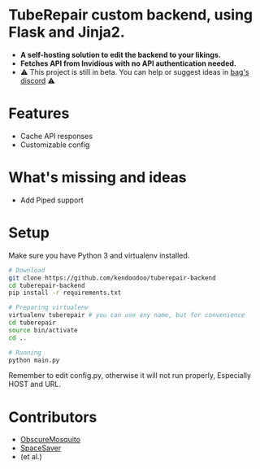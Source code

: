 # TubeRepair custom backend, using Flask and Jinja2.
- __A self-hosting solution to edit the backend to your likings.__
- __Fetches API from Invidious with no API authentication needed.__
- ⚠️ This project is still in beta. You can help or suggest ideas in [bag's discord](https://discord.bag-xml.com) ⚠️

# Features
- Cache API responses
- Customizable config

# What's missing and ideas
- Add Piped support

# Setup
Make sure you have Python 3 and virtualenv installed.
```bash
# Download
git clone https://github.com/kendoodoo/tuberepair-backend
cd tuberepair-backend
pip install -r requirements.txt

# Preparing virtualenv
virtualenv tuberepair # you can use any name, but for convenience
cd tuberepair
source bin/activate
cd ..

# Running
python main.py
```
Remember to edit config.py, otherwise it will not run properly, Especially HOST and URL.

# Contributors

- [ObscureMosquito](https://github.com/ObscureMosquito)
- [SpaceSaver](https://github.com/SpaceSaver)
- (et al.)
